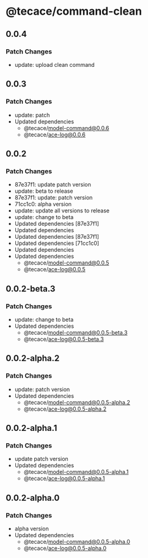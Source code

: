 # @tecace/command-clean

## 0.0.4

### Patch Changes

- update: upload clean command

## 0.0.3

### Patch Changes

- update: patch
- Updated dependencies
  - @tecace/model-command@0.0.6
  - @tecace/ace-log@0.0.6

## 0.0.2

### Patch Changes

- 87e37f1: update patch version
- update: beta to release
- 87e37f1: update: patch version
- 71cc1c0: alpha version
- update: update all versions to release
- update: change to beta
- Updated dependencies [87e37f1]
- Updated dependencies
- Updated dependencies [87e37f1]
- Updated dependencies [71cc1c0]
- Updated dependencies
- Updated dependencies
  - @tecace/model-command@0.0.5
  - @tecace/ace-log@0.0.5

## 0.0.2-beta.3

### Patch Changes

- update: change to beta
- Updated dependencies
  - @tecace/model-command@0.0.5-beta.3
  - @tecace/ace-log@0.0.5-beta.3

## 0.0.2-alpha.2

### Patch Changes

- update: patch version
- Updated dependencies
  - @tecace/model-command@0.0.5-alpha.2
  - @tecace/ace-log@0.0.5-alpha.2

## 0.0.2-alpha.1

### Patch Changes

- update patch version
- Updated dependencies
  - @tecace/model-command@0.0.5-alpha.1
  - @tecace/ace-log@0.0.5-alpha.1

## 0.0.2-alpha.0

### Patch Changes

- alpha version
- Updated dependencies
  - @tecace/model-command@0.0.5-alpha.0
  - @tecace/ace-log@0.0.5-alpha.0
